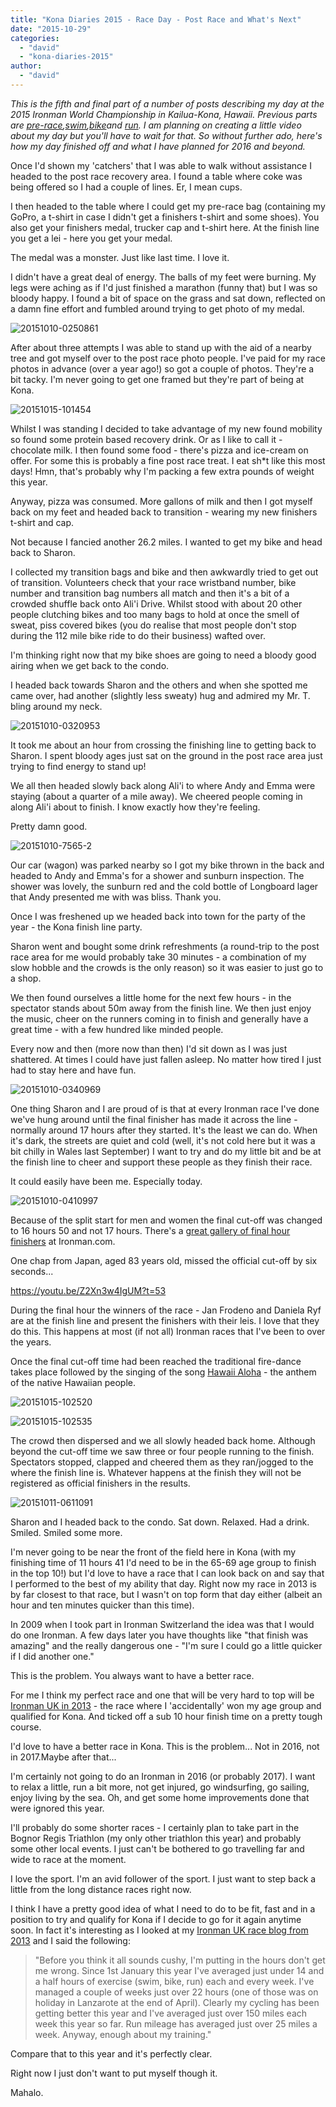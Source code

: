 ```yaml
---
title: "Kona Diaries 2015 - Race Day - Post Race and What's Next"
date: "2015-10-29"
categories: 
  - "david"
  - "kona-diaries-2015"
author: 
  - "david"
---
```


_This is the fifth and final part of a number of posts describing my day at the 2015 Ironman World Championship in Kailua-Kona, Hawaii. Previous parts are [pre-race](/2015/10/kona-diaries-2015-race-day-pre-race/ "Kona Diaries 2013 - Race Day - Pre-Race"),[swim](/2015/10/kona-diaries-2015-race-day-swim/ "Kona Diaries 2013 - Race Day - Swim"),[bike](/2015/10/kona-diaries-2015-race-day-bike/)and [run](/2015/10/kona-diaries-2015-race-day-run/). I am planning on creating a little video about my day but you'll have to wait for that. So without further ado, here's how my day finished off and what I have planned for 2016 and beyond._

Once I'd shown my 'catchers' that I was able to walk without assistance I headed to the post race recovery area. I found a table where coke was being offered so I had a couple of lines. Er, I mean cups.

I then headed to the table where I could get my pre-race bag (containing my GoPro, a t-shirt in case I didn't get a finishers t-shirt and some shoes). You also get your finishers medal, trucker cap and t-shirt here. At the finish line you get a lei - here you get your medal.

The medal was a monster. Just like last time. I love it.

I didn't have a great deal of energy. The balls of my feet were burning. My legs were aching as if I'd just finished a marathon (funny that) but I was so bloody happy. I found a bit of space on the grass and sat down, reflected on a damn fine effort and fumbled around trying to get photo of my medal.

![20151010-0250861](/images/2015/20151010-0250861.jpg)

After about three attempts I was able to stand up with the aid of a nearby tree and got myself over to the post race photo people. I've paid for my race photos in advance (over a year ago!) so got a couple of photos. They're a bit tacky. I'm never going to get one framed but they're part of being at Kona.

![20151015-101454](/images/2015/20151015-1014541.jpg)

Whilst I was standing I decided to take advantage of my new found mobility so found some protein based recovery drink. Or as I like to call it - chocolate milk. I then found some food - there's pizza and ice-cream on offer. For some this is probably a fine post race treat. I eat sh\*t like this most days! Hmn, that's probably why I'm packing a few extra pounds of weight this year.

Anyway, pizza was consumed. More gallons of milk and then I got myself back on my feet and headed back to transition - wearing my new finishers t-shirt and cap.

Not because I fancied another 26.2 miles. I wanted to get my bike and head back to Sharon.

I collected my transition bags and bike and then awkwardly tried to get out of transition. Volunteers check that your race wristband number, bike number and transition bag numbers all match and then it's a bit of a crowded shuffle back onto Ali'i Drive. Whilst stood with about 20 other people clutching bikes and too many bags to hold at once the smell of sweat, piss covered bikes (you do realise that most people don't stop during the 112 mile bike ride to do their business) wafted over.

I'm thinking right now that my bike shoes are going to need a bloody good airing when we get back to the condo.

I headed back towards Sharon and the others and when she spotted me came over, had another (slightly less sweaty) hug and admired my Mr. T. bling around my neck.

![20151010-0320953](/images/2015/20151010-0320953.jpg)

It took me about an hour from crossing the finishing line to getting back to Sharon. I spent bloody ages just sat on the ground in the post race area just trying to find energy to stand up!

We all then headed slowly back along Ali'i to where Andy and Emma were staying (about a quarter of a mile away). We cheered people coming in along Ali'i about to finish. I know exactly how they're feeling.

Pretty damn good.

![20151010-7565-2](/images/2015/20151010-7565-2.jpg)

Our car (wagon) was parked nearby so I got my bike thrown in the back and headed to Andy and Emma's for a shower and sunburn inspection. The shower was lovely, the sunburn red and the cold bottle of Longboard lager that Andy presented me with was bliss. Thank you.

Once I was freshened up we headed back into town for the party of the year - the Kona finish line party.

Sharon went and bought some drink refreshments (a round-trip to the post race area for me would probably take 30 minutes - a combination of my slow hobble and the crowds is the only reason) so it was easier to just go to a shop.

We then found ourselves a little home for the next few hours - in the spectator stands about 50m away from the finish line. We then just enjoy the music, cheer on the runners coming in to finish and generally have a great time - with a few hundred like minded people.

Every now and then (more now than then) I'd sit down as I was just shattered. At times I could have just fallen asleep. No matter how tired I just had to stay here and have fun.

![20151010-0340969](/images/2015/20151010-0340969.jpg)

One thing Sharon and I are proud of is that at every Ironman race I've done we've hung around until the final finisher has made it across the line - normally around 17 hours after they started. It's the least we can do. When it's dark, the streets are quiet and cold (well, it's not cold here but it was a bit chilly in Wales last September) I want to try and do my little bit and be at the finish line to cheer and support these people as they finish their race.

It could easily have been me. Especially today.

![20151010-0410997](/images/2015/20151010-0410997.jpg)

Because of the split start for men and women the final cut-off was changed to 16 hours 50 and not 17 hours. There's a [great gallery of final hour finishers](http://eu.ironman.com/media-library/images/galleries/events/americas/ironman/world-championship/2015/the-final-hour.aspx#axzz3pnUzqHB2) at Ironman.com.

One chap from Japan, aged 83 years old, missed the official cut-off by six seconds...

https://youtu.be/Z2Xn3w4IgUM?t=53

During the final hour the winners of the race - Jan Frodeno and Daniela Ryf are at the finish line and present the finishers with their leis. I love that they do this. This happens at most (if not all) Ironman races that I've been to over the years.

Once the final cut-off time had been reached the traditional fire-dance takes place followed by the singing of the song [Hawaii Aloha](https://en.wikipedia.org/wiki/Hawaii_Aloha) - the anthem of the native Hawaiian people.

![20151015-102520](/images/2015/20151015-102520.jpg)

![20151015-102535](/images/2015/20151015-102535.jpg)

The crowd then dispersed and we all slowly headed back home. Although beyond the cut-off time we saw three or four people running to the finish. Spectators stopped, clapped and cheered them as they ran/jogged to the where the finish line is. Whatever happens at the finish they will not be registered as official finishers in the results.

![20151011-0611091](/images/2015/20151011-0611091.jpg)

Sharon and I headed back to the condo. Sat down. Relaxed. Had a drink. Smiled. Smiled some more.

I'm never going to be near the front of the field here in Kona (with my finishing time of 11 hours 41 I'd need to be in the 65-69 age group to finish in the top 10!) but I'd love to have a race that I can look back on and say that I performed to the best of my ability that day. Right now my race in 2013 is by far closest to that race, but I wasn't on top form that day either (albeit an hour and ten minutes quicker than this time).

In 2009 when I took part in Ironman Switzerland the idea was that I would do one Ironman. A few days later you have thoughts like "that finish was amazing" and the really dangerous one - "I'm sure I could go a little quicker if I did another one."

This is the problem. You always want to have a better race.

For me I think my perfect race and one that will be very hard to top will be [Ironman UK in 2013](/2013/08/ironman-uk-2013/) - the race where I 'accidentally' won my age group and qualified for Kona. And ticked off a sub 10 hour finish time on a pretty tough course.

I'd love to have a better race in Kona. This is the problem... Not in 2016, not in 2017.Maybe after that...

I'm certainly not going to do an Ironman in 2016 (or probably 2017). I want to relax a little, run a bit more, not get injured, go windsurfing, go sailing, enjoy living by the sea. Oh, and get some home improvements done that were ignored this year.

I'll probably do some shorter races - I certainly plan to take part in the Bognor Regis Triathlon (my only other triathlon this year) and probably some other local events. I just can't be bothered to go travelling far and wide to race at the moment.

I love the sport. I'm an avid follower of the sport. I just want to step back a little from the long distance races right now.

I think I have a pretty good idea of what I need to do to be fit, fast and in a position to try and qualify for Kona if I decide to go for it again anytime soon. In fact it's interesting as I looked at my [Ironman UK race blog from 2013](/2013/08/ironman-uk-2013/) and I said the following:

> "Before you think it all sounds cushy, I'm putting in the hours don't get me wrong. Since 1st January this year I've averaged just under 14 and a half hours of exercise (swim, bike, run) each and every week. I've managed a couple of weeks just over 22 hours (one of those was on holiday in Lanzarote at the end of April). Clearly my cycling has been getting better this year and I've averaged just over 150 miles each week this year so far. Run mileage has averaged just over 25 miles a week. Anyway, enough about my training."

Compare that to this year and it's perfectly clear.

Right now I just don't want to put myself though it.

Mahalo.
